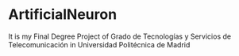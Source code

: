# ArtificialNeuron
It is my Final Degree Project of Grado de Tecnologías y Servicios de Telecomunicación in Universidad Politécnica de Madrid
